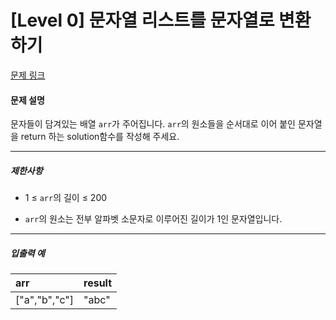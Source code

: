 # [Level 0] 문자열 리스트를 문자열로 변환하기

[문제 링크](https://school.programmers.co.kr/learn/courses/30/lessons/181941)

#### 문제 설명

문자들이 담겨있는 배열 ```arr```가 주어집니다. ```arr```의 원소들을 순서대로 이어 붙인 문자열을 return 하는 solution함수를 작성해 주세요.

---

##### 제한사항

- 1 ≤ ```arr```의 길이 ≤ 200

- ```arr```의 원소는 전부 알파벳 소문자로 이루어진 길이가 1인 문자열입니다.

---

##### 입출력 예

|arr|result|
|:----|:---|
|["a","b","c"]|"abc"|
